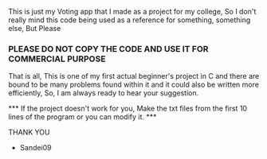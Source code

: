 This is just my Voting app that I made as a project for my college, So I don't really mind this code being used as a reference for something, something else, But Please
### PLEASE DO NOT COPY THE CODE AND USE IT FOR COMMERCIAL PURPOSE ###
That is all, This is one of my first actual beginner's project in C and there are bound to be many problems found within it and it could also be written more efficiently,
So, I am always ready to hear your suggestion.

*** If the project doesn't work for you, Make the txt files from the first 10 lines of the program or you can modify it. ***

THANK YOU
- Sandei09
